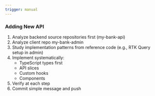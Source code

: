 ```yaml
---
trigger: manual
---
```


### Adding New API

1. Analyze backend source repositories first (my-bank-api)
2. Analyze client repo my-bank-admin
3. Study implementation patterns from reference code (e.g., RTK Query setup in admin)
4. Implement systematically:
   - TypeScript types first
   - API slices
   - Custom hooks
   - Components
5. Verify at each step
6. Commit simple message and push
